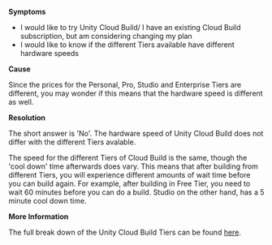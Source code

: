 
        

**Symptoms** 

*   I would like to try Unity Cloud Build/ I have an existing Cloud Build subscription, but am considering changing my plan
*   I would like to know if the different Tiers available have different hardware speeds

**Cause** 

Since the prices for the Personal, Pro, Studio and Enterprise Tiers are different, you may wonder if this means that the hardware speed is different as well.

**Resolution** 

The short answer is 'No'. The hardware speed of Unity Cloud Build does not differ with the different Tiers avalable.

The speed for the different Tiers of Cloud Build is the same, though the 'cool down' time afterwards does vary. This means that after building from different Tiers, you will experience different amounts of wait time before you can build again. For example, after building in Free Tier, you need to wait 60 minutes before you can do a build. Studio on the other hand, has a 5 minute cool down time.

**More Information** 

The full break down of the Unity Cloud Build Tiers can be found [here](https://checkout.unity.com/products/cloud-build).


      